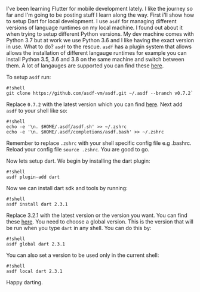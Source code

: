 <!--
.. title: Setting up Dart for local development
.. slug: setting-up-dart-for-local-development
.. date: 2019-05-28 11:23:34 UTC+03:00
.. tags: dart, flutter, programming
.. category: 
.. link: 
.. description: 
.. type: text
-->

I've been learning Flutter for mobile development lately. I like the journey so far and I'm going to be posting stuff I learn along the way. First i'll show how to setup Dart for local development. I use `asdf` for managing different versions of language runtimes on my local machine. I found out about it when trying to setup different Python versions. My dev machine comes with Python 3.7 but at work we use Python 3.6 and I like having the exact version in use. What to do? `asdf` to the rescue. `asdf` has a plugin system that allows allows the installation of different langauge runtimes for example you can install Python 3.5, 3.6 and 3.8 on the same machine and switch between them. A lot of langauges are supported you can find these [here](https://asdf-vm.com/#/plugins-all).

To setup `asdf` run:

```
#!shell
git clone https://github.com/asdf-vm/asdf.git ~/.asdf --branch v0.7.2`
```

Replace `0.7.2` with the latest version which you can find [here](https://github.com/asdf-vm/asdf/releases). Next add `asdf` to your shell like so:

```
#!shell
echo -e '\n. $HOME/.asdf/asdf.sh' >> ~/.zshrc
echo -e '\n. $HOME/.asdf/completions/asdf.bash' >> ~/.zshrc
```

Remember to replace `.zshrc` with your shell specific config file e.g .bashrc. Reload your config file `source .zshrc`. You are good to go.

Now lets setup dart. We begin by installing the dart plugin:

```
#!shell
asdf plugin-add dart
```

Now we can install dart sdk and tools by running:

```
#!shell
asdf install dart 2.3.1
```

Replace 3.2.1 with the latest version or the version you want. You can find these [here](https://github.com/dart-lang/sdk/releases). You need to choose a global version. This is the version that will be run when you type `dart` in any shell. You can do this by:

```
#!shell
asdf global dart 2.3.1
```

You can also set a version to be used only in the current shell:

```
#!shell
asdf local dart 2.3.1
```

Happy darting.
